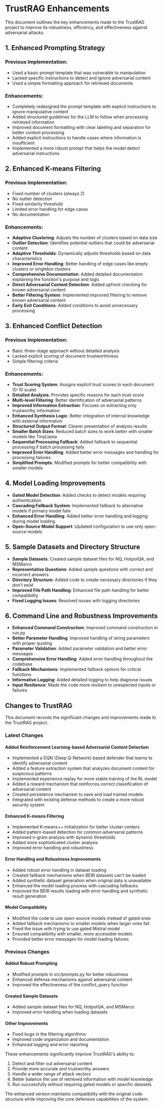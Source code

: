 # TrustRAG Enhancements

This document outlines the key enhancements made to the TrustRAG project to improve its robustness, efficiency, and effectiveness against adversarial attacks.

## 1. Enhanced Prompting Strategy

### Previous Implementation:
- Used a basic prompt template that was vulnerable to manipulation
- Lacked specific instructions to detect and ignore adversarial content
- Used a simple formatting approach for retrieved documents

### Enhancements:
- Completely redesigned the prompt template with explicit instructions to ignore manipulative content
- Added structured guidelines for the LLM to follow when processing retrieved information
- Improved document formatting with clear labeling and separation for better context processing
- Added explicit instructions to handle cases where information is insufficient
- Implemented a more robust prompt that helps the model detect adversarial instructions

## 2. Enhanced K-means Filtering

### Previous Implementation:
- Fixed number of clusters (always 2)
- No outlier detection
- Fixed similarity threshold
- Limited error handling for edge cases
- No documentation

### Enhancements:
- **Adaptive Clustering**: Adjusts the number of clusters based on data size
- **Outlier Detection**: Identifies potential outliers that could be adversarial content
- **Adaptive Thresholds**: Dynamically adjusts thresholds based on data characteristics
- **Improved Error Handling**: Better handling of edge cases like empty clusters or singleton clusters
- **Comprehensive Documentation**: Added detailed documentation explaining the function's purpose and logic
- **Direct Adversarial Content Detection**: Added upfront checking for known adversarial content
- **Better Filtering System**: Implemented improved filtering to remove known adversarial content
- **Early Exit Conditions**: Added conditions to avoid unnecessary processing

## 3. Enhanced Conflict Detection

### Previous Implementation:
- Basic three-stage approach without detailed analysis
- Lacked explicit scoring of document trustworthiness
- Simple filtering criteria

### Enhancements:
- **Trust Scoring System**: Assigns explicit trust scores to each document (0-10 scale)
- **Detailed Analysis**: Provides specific reasons for each trust score
- **Multi-level Filtering**: Better identification of adversarial patterns
- **Improved Information Extraction**: Focuses on extracting only trustworthy information
- **Enhanced Synthesis Logic**: Better integration of internal knowledge with external information
- **Structured Output Format**: Clearer presentation of analysis results
- **Smaller Batch Sizes**: Reduced batch sizes to work better with smaller models like TinyLlama
- **Sequential Processing Fallback**: Added fallback to sequential processing if batch processing fails
- **Improved Error Handling**: Added better error messages and handling for processing failures
- **Simplified Prompts**: Modified prompts for better compatibility with smaller models

## 4. Model Loading Improvements

- **Gated Model Detection**: Added checks to detect models requiring authentication
- **Cascading Fallback System**: Implemented fallback to alternative models if primary model fails
- **Enhanced Error Handling**: Added better error handling and logging during model loading
- **Open-Source Model Support**: Updated configuration to use only open-source models

## 5. Sample Datasets and Directory Structure

- **Sample Datasets**: Created sample dataset files for NQ, HotpotQA, and MSMarco
- **Representative Questions**: Added sample questions with correct and incorrect answers
- **Directory Structure**: Added code to create necessary directories if they don't exist
- **Improved File Path Handling**: Enhanced file path handling for better compatibility
- **Fixed Logging Issues**: Resolved issues with logging directories

## 6. Command Line and Robustness Improvements

- **Enhanced Command Construction**: Improved command construction in run.py
- **Better Parameter Handling**: Improved handling of string parameters with proper quoting
- **Parameter Validation**: Added parameter validation and better error messages
- **Comprehensive Error Handling**: Added error handling throughout the codebase
- **Fallback Mechanisms**: Implemented fallback options for critical functions
- **Informative Logging**: Added detailed logging to help diagnose issues
- **Input Resilience**: Made the code more resilient to unexpected inputs or failures

## Changes to TrustRAG

This document records the significant changes and improvements made to the TrustRAG project.

### Latest Changes

#### Added Reinforcement Learning-based Adversarial Content Detection
- Implemented a DQN (Deep Q-Network) based defender that learns to identify adversarial content
- Added a feature extraction system that analyzes document content for suspicious patterns
- Implemented experience replay for more stable training of the RL model
- Added a reward mechanism that reinforces correct classification of adversarial content
- Created persistence mechanism to save and load trained models
- Integrated with existing defense methods to create a more robust security system

#### Enhanced K-means Filtering
- Implemented K-means++ initialization for better cluster centers
- Added pattern-based detection for common adversarial patterns
- Improved n-gram analysis with dynamic thresholds
- Added more sophisticated cluster analysis
- Improved error handling and robustness

#### Error Handling and Robustness Improvements
- Added robust error handling in dataset loading
- Created fallback mechanisms when BEIR datasets can't be loaded
- Added synthetic dataset generation when original data is unavailable
- Enhanced the model loading process with cascading fallbacks
- Improved the BEIR results loading with error handling and synthetic result generation

#### Model Compatibility
- Modified the code to use open-source models instead of gated ones
- Added fallback mechanisms to smaller models when larger ones fail
- Fixed the issue with trying to use gated Mistral model
- Ensured compatibility with smaller, more accessible models
- Provided better error messages for model loading failures

### Previous Changes

#### Added Robust Prompting
- Modified prompts in src/prompts.py for better robustness
- Enhanced defense mechanisms against adversarial content
- Improved the effectiveness of the conflict_query function

#### Created Sample Datasets
- Added sample dataset files for NQ, HotpotQA, and MSMarco
- Improved error handling when loading datasets

#### Other Improvements
- Fixed bugs in the filtering algorithms
- Improved code organization and documentation
- Enhanced logging and error reporting

These enhancements significantly improve TrustRAG's ability to:
1. Detect and filter out adversarial content
2. Provide more accurate and trustworthy answers
3. Handle a wider range of attack vectors
4. Better balance the use of retrieved information with model knowledge
5. Run successfully without requiring gated models or specific datasets

The enhanced version maintains compatibility with the original code structure while improving the core defensive capabilities of the system. 